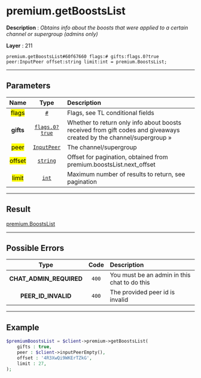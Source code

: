 # premium.getBoostsList

**Description** : *Obtains info about the boosts that were applied to a certain channel or supergroup (admins only)*

**Layer** : 211

```tl
premium.getBoostsList#60f67660 flags:# gifts:flags.0?true peer:InputPeer offset:string limit:int = premium.BoostsList;
```

---

## Parameters

| Name | Type | Description |
| :---: | :---: | :--- |
| <mark>flags</mark> | [`#`](type/#) | Flags, see TL conditional fields |
| **gifts** | [`flags.0?true`](type/true) | Whether to return only info about boosts received from gift codes and giveaways created by the channel/supergroup » |
| <mark>peer</mark> | [`InputPeer`](type/InputPeer) | The channel/supergroup |
| <mark>offset</mark> | [`string`](type/string) | Offset for pagination, obtained from premium.boostsList.next_offset |
| <mark>limit</mark> | [`int`](type/int) | Maximum number of results to return, see pagination |

---

## Result

[premium.BoostsList](type/premium.BoostsList)

---

## Possible Errors

| Type | Code | Description |
| :---: | :---: | :--- |
| **CHAT_ADMIN_REQUIRED** | `400` | You must be an admin in this chat to do this |
| **PEER_ID_INVALID** | `400` | The provided peer id is invalid |

---

## Example

```php
$premiumBoostsList = $client->premium->getBoostsList(
	gifts : true,
	peer : $client->inputPeerEmpty(),
	offset : '4R3XwQi9WKErTZkG',
	limit : 27,
);
```